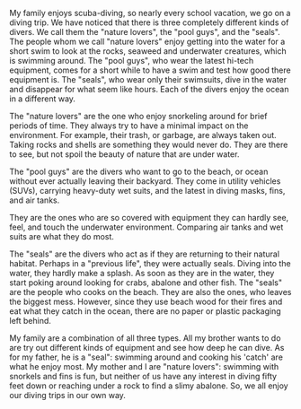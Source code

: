 My family enjoys scuba-diving, so nearly every school vacation, we go on a diving trip. We have noticed that there is three completely different kinds of divers. We call them the "nature lovers", the "pool guys", and the "seals". The people whom we call "nature lovers" enjoy getting into the water for a short swim to look at the rocks, seaweed and underwater creatures, which is swimming around. The "pool guys", who wear the latest hi-tech equipment, comes for a short while to have a swim and test how good there equipment is. The "seals", who wear only their swimsuits, dive in the water and disappear for what seem like hours. Each of the divers enjoy the ocean in a different way.

The "nature lovers" are the one who enjoy snorkeling around for brief periods of time. They always try to have a minimal impact on the environment. For example, their trash, or garbage, are always taken out. Taking rocks and shells are something they would never do. They are there to see, but not spoil the beauty of nature that are under water.

The "pool guys" are the divers who want to go to the beach, or ocean without ever actually leaving their backyard. They come in utility vehicles (SUVs), carrying heavy-duty wet suits, and the latest in diving masks, fins, and air tanks.

They are the ones who are so covered with equipment they can hardly see, feel, and touch the underwater environment. Comparing air tanks and wet suits are what they do most.

The "seals" are the divers who act as if they are returning to their natural habitat. Perhaps in a "previous life", they were actually seals. Diving into the water, they hardly make a splash. As soon as they are in the water, they start poking around looking for crabs, abalone and other fish. The "seals" are the people who cooks on the beach. They are also the ones, who leaves the biggest mess. However, since they use beach wood for their fires and eat what they catch in the ocean, there are no paper or plastic packaging left behind.

My family are a combination of all three types. All my brother wants to do are try out different kinds of equipment and see how deep he can dive. As for my father, he is a "seal": swimming around and cooking his 'catch' are what he enjoy most. My mother and I are "nature lovers": swimming with snorkels and fins is fun, but neither of us have any interest in diving fifty feet down or reaching under a rock to find a slimy abalone. So, we all enjoy our diving trips in our own way.
